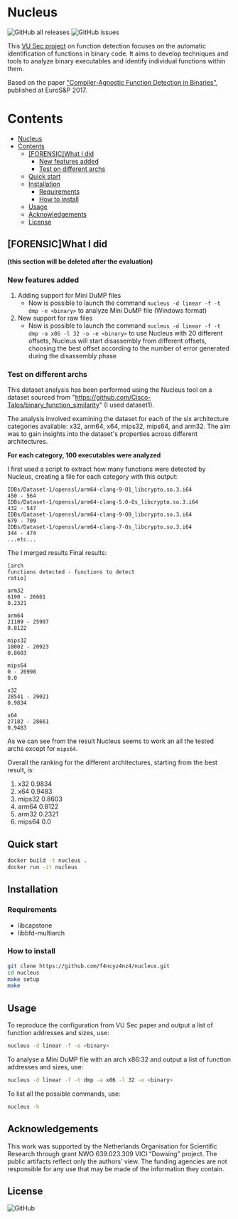 # Nucleus

![GitHub all releases](https://img.shields.io/github/downloads/f4ncyz4nz4/nucleus/total)
![GitHub issues](https://img.shields.io/github/issues/f4ncyz4nz4/nucleus)

This [VU Sec project](https://www.vusec.net/projects/function-detection/) on function detection focuses on the automatic identification of functions in binary code. It aims to develop techniques and tools to analyze binary executables and identify individual functions within them.

Based on the paper ["Compiler-Agnostic Function Detection in Binaries"](https://danielandriesse.com/papers/eurosp-2017.pdf), published at EuroS&P 2017.

Contents
========

- [Nucleus](#nucleus)
- [Contents](#contents)
  - [\[FORENSIC\]What I did](#forensicwhat-i-did)
    - [New features added](#new-features-added)
    - [Test on different archs](#test-on-different-archs)
  - [Quick start](#quick-start)
  - [Installation](#installation)
    - [Requirements](#requirements)
    - [How to install](#how-to-install)
  - [Usage](#usage)
  - [Acknowledgements](#acknowledgements)
  - [License](#license)

## \[FORENSIC\]What I did
**(this section will be deleted after the evaluation)**
### New features added
1. Adding support for Mini DuMP files
    - Now is possible to launch the command `nucleus -d linear -f -t dmp -e <binary>` to analyze Mini DuMP file (Windows format)
2. New support for raw files
    - Now is possible to launch the command `nucleus -d linear -f -t dmp -a x86 -l 32 -o -e <binary>` to use Nucleus with 20 different offsets, Nucleus will start disassembly from different offsets, choosing the best offset according to the number of error generated during the disassembly phase

### Test on different archs
This dataset analysis has been performed using the Nucleus tool on a dataset sourced from "https://github.com/Cisco-Talos/binary_function_similarity" (I used dataset1).


The analysis involved examining the dataset for each of the six architecture categories available: x32, arm64, x64, mips32, mips64, and arm32. The aim was to gain insights into the dataset's properties across different architectures.


**For each category, 100 executables were analyzed**


I first used a script to extract how many functions were detected by Nucleus, creating a file for each category with this output:
```
IDBs/Dataset-1/openssl/arm64-clang-9-O1_libcrypto.so.3.i64
450 - 564
IDBs/Dataset-1/openssl/arm64-clang-5.0-Os_libcrypto.so.3.i64
432 - 547
IDBs/Dataset-1/openssl/arm64-clang-9-O0_libcrypto.so.3.i64
679 - 709
IDBs/Dataset-1/openssl/arm64-clang-7-Os_libcrypto.so.3.i64
344 - 474
...etc...
```
The I merged results
Final results:
```
[arch
functions detected - functions to detect
ratio]

arm32
6190 - 26661
0.2321

arm64
21109 - 25987
0.8122

mips32
18002 - 20923
0.8603

mips64
0 - 26998
0.0

x32
28541 - 29021
0.9834

x64
27182 - 28661
0.9483
```
As we can see from the result Nucleus seems to work an all the tested archs except for `mips64`.

Overall the ranking for the different architectures, starting from the best result, is:
1. x32      0.9834
2. x64      0.9483
3. mips32   0.8603
4. arm64    0.8122
5. arm32    0.2321
6. mips64   0.0

## Quick start
```bash
docker build -t nucleus . 
docker run -it nucleus
```

## Installation

### Requirements
  - libcapstone
  - libbfd-multiarch

### How to install
```bash
git clone https://github.com/f4ncyz4nz4/nucleus.git
cd nucleus
make setup
make
```

## Usage
To reproduce the configuration from VU Sec paper and output a list of function addresses and sizes, use:
```bash
nucleus -d linear -f -e <binary>
```
To analyse a Mini DuMP file with an arch x86:32 and output a list of function addresses and sizes, use:
```bash
nucleus -d linear -f -t dmp -a x86 -l 32 -e <binary>
```
To list all the possible commands, use:
```bash
nucleus -h
```

## Acknowledgements
This work was supported by the Netherlands Organisation for Scientific Research through grant NWO 639.023.309 VICI “Dowsing” project. The public artifacts reflect only the authors’ view. The funding agencies are not responsible for any use that may be made of the information they contain.

## License
![GitHub](https://img.shields.io/github/license/f4ncyz4nz4/nucleus)